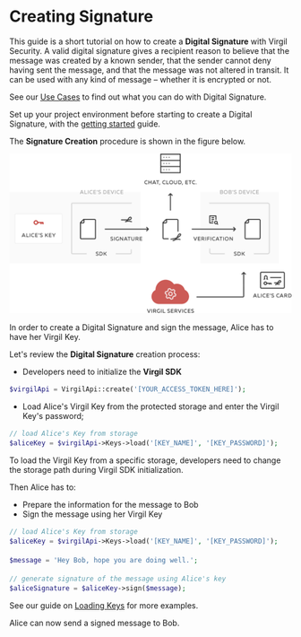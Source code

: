 # Creating Signature

This guide is a short tutorial on how to create a **Digital Signature** with Virgil Security. A valid digital signature gives a recipient reason to believe that the message was created by a known sender, that the sender cannot deny having sent the message, and that the message was not altered in transit. It can be used with any kind of message – whether it is encrypted or not.

See our [Use Cases](https://github.com/VirgilSecurity/virgil-sdk-php/tree/docs-review/documentation) to find out what you can do with Digital Signature.

Set up your project environment before starting to create a Digital Signature, with the [getting started](/docs/guides/configuration/client-configuration.md) guide.

The **Signature Creation** procedure is shown in the figure below.

![Virgil Signature Intro](/docs/img/Signature_introduction.png "Create Signature")

In order to create a Digital Signature and sign the message, Alice has to have her Virgil Key.


Let's review the **Digital Signature** creation process:

- Developers need to initialize the **Virgil SDK**

```php
$virgilApi = VirgilApi::create('[YOUR_ACCESS_TOKEN_HERE]');
```

- Load Alice's Virgil Key from the protected storage and enter the Virgil Key's password;

```php
// load Alice's Key from storage
$aliceKey = $virgilApi->Keys->load('[KEY_NAME]', '[KEY_PASSWORD]');
```

To load the Virgil Key  from a specific storage, developers need to change the storage path during Virgil SDK initialization.

Then Alice has to:
- Prepare the information for the message to Bob
- Sign the message using her Virgil Key

```php
// load Alice's Key from storage
$aliceKey = $virgilApi->Keys->load('[KEY_NAME]', '[KEY_PASSWORD]');

$message = 'Hey Bob, hope you are doing well.';

// generate signature of the message using Alice's key
$aliceSignature = $aliceKey->sign($message);
```

See our guide on [Loading Keys](/docs/guides/virgil-key/loading-key.md) for more examples.

Alice can now send a signed message to Bob.
